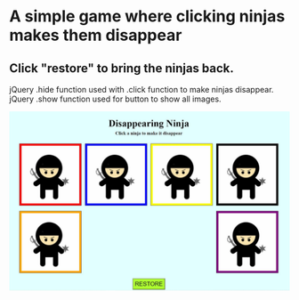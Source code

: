 <h1>A simple game where clicking ninjas makes them disappear</h1>
<h2>Click "restore" to bring the ninjas back.</h2>
<p>jQuery .hide function used with .click function to make ninjas disappear. jQuery .show function used for button to show all images.</p>
<img src="project_screenshot.JPG">